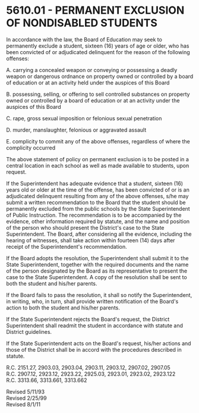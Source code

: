 5610.01 - PERMANENT EXCLUSION OF NONDISABLED STUDENTS
=====================================================

In accordance with the law, the Board of Education may seek to
permanently exclude a student, sixteen (16) years of age or older, who
has been convicted of or adjudicated delinquent for the reason of the
following offenses:

A. carrying a concealed weapon or conveying or possessing a deadly
weapon or dangerous ordnance on property owned or controlled by a board
of education or at an activity held under the auspices of this Board

B. possessing, selling, or offering to sell controlled substances on
property owned or controlled by a board of education or at an activity
under the auspices of this Board

C. rape, gross sexual imposition or felonious sexual penetration

D. murder, manslaughter, felonious or aggravated assault

E. complicity to commit any of the above offenses, regardless of where
the complicity occurred

The above statement of policy on permanent exclusion is to be posted in
a central location in each school as well as made available to students,
upon request.

If the Superintendent has adequate evidence that a student, sixteen (16)
years old or older at the time of the offense, has been convicted of or
is an adjudicated delinquent resulting from any of the above offenses,
s/he may submit a written recommendation to the Board that the student
should be permanently excluded from the public schools by the State
Superintendent of Public Instruction. The recommendation is to be
accompanied by the evidence, other information required by statute, and
the name and position of the person who should present the District's
case to the State Superintendent. The Board, after considering all the
evidence, including the hearing of witnesses, shall take action within
fourteen (14) days after receipt of the Superintendent's recommendation.

If the Board adopts the resolution, the Superintendent shall submit it
to the State Superintendent, together with the required documents and
the name of the person designated by the Board as its representative to
present the case to the State Superintendent. A copy of the resolution
shall be sent to both the student and his/her parents.

If the Board fails to pass the resolution, it shall so notify the
Superintendent, in writing, who, in turn, shall provide written
notification of the Board's action to both the student and his/her
parents.

If the State Superintendent rejects the Board's request, the District
Superintendent shall readmit the student in accordance with statute and
District guidelines.

If the State Superintendent acts on the Board's request, his/her actions
and those of the District shall be in accord with the procedures
described in statute.

R.C. 2151.27, 2903.03, 2903.04, 2903.11, 2903.12, 2907.02, 2907.05\
 R.C. 2907.12, 2923.12, 2923.22, 2925.03, 2923.01, 2923.02, 2923.122\
 R.C. 3313.66, 3313.661, 3313.662

Revised 5/11/93\
 Revised 2/25/99\
 Revised 8/1/11
